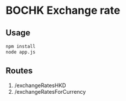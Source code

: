 # BOCHK Exchange rate

## Usage
```sh
npm install
node app.js
```

## Routes
1.  /exchangeRatesHKD
2.  /exchangeRatesForCurrency
